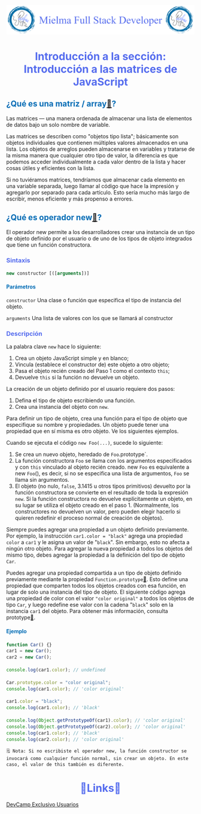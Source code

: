 ![Logo Mielma](image/Logo_Encabezado.png)

# <center><b><font color="#556CEE">Introducción a la sección: Introducción a las matrices de JavaScript</font></b>
## <b><font color="#006cb5">¿Qué es una matriz / array[🔗](https://developer.mozilla.org/es/docs/Learn/JavaScript/First_steps/Arrays)?</font></b>

Las matrices — una manera ordenada de almacenar una lista de elementos de datos bajo un solo nombre de variable. 

Las matrices se describen como "objetos tipo lista"; básicamente son objetos individuales que contienen múltiples valores almacenados en una lista. Los objetos de arreglos pueden almacenarse en variables y tratarse de la misma manera que cualquier otro tipo de valor, la diferencia es que podemos acceder individualmente a cada valor dentro de la lista y hacer cosas útiles y eficientes con la lista.

Si no tuviéramos matrices, tendríamos que almacenar cada elemento en una variable separada, luego llamar al código que hace la impresión y agregarlo por separado para cada artículo. Esto sería mucho más largo de escribir, menos eficiente y más propenso a errores.

## <b><font color="#006cb5">¿Qué es operador new[🔗](https://developer.mozilla.org/es/docs/Web/JavaScript/Reference/Operators/new)?</font></b>

El operador new permite a los desarrolladores crear una instancia de un tipo de objeto definido por el usuario o de uno de los tipos de objeto integrados que tiene un función constructora.

### <font color="#556CEE">Sintaxis</font>

```js
new constructor [([arguments])]
```
#### <font color='#006cb5'>Parámetros</font>

`constructor`
Una clase o función que especifica el tipo de instancia del objeto.

`arguments`
Una lista de valores con los que se llamará al constructor

### <font color="#556CEE">Descripción</font>

La palabra clave `new` hace lo siguiente:

1. Crea un objeto JavaScript simple y en blanco;
2. Vincula (establece el constructor de) este objeto a otro objeto;
3. Pasa el objeto recién creado del Paso 1 como el contexto ``this``;
4. Devuelve ``this`` si la función no devuelve un objeto.

La creación de un objeto definido por el usuario requiere dos pasos:

1. Defina el tipo de objeto escribiendo una función.
2. Crea una instancia del objeto con `new`.

Para definir un tipo de objeto, crea una función para el tipo de objeto que especifique su nombre y propiedades. Un objeto puede tener una propiedad que en sí misma es otro objeto. Ve los siguientes ejemplos.

Cuando se ejecuta el código `new Foo(...)`, sucede lo siguiente:

1. Se crea un nuevo objeto, heredado de `Foo`.prototype`.
2. La función constructora `Foo` se llama con los argumentos especificados y con `this` vinculado al objeto recién creado. new `Foo` es equivalente a new `Foo`(), es decir, si no se especifica una lista de argumentos, `Foo` se llama sin argumentos.
3. El objeto (no nulo, `false`, 3.1415 u otros tipos primitivos) devuelto por la función constructora se convierte en el resultado de toda la expresión `new`. Si la función constructora no devuelve explícitamente un objeto, en su lugar se utiliza el objeto creado en el paso 1. (Normalmente, los constructores no devuelven un valor, pero pueden elegir hacerlo si quieren redefinir el proceso normal de creación de objetos).

Siempre puedes agregar una propiedad a un objeto definido previamente. Por ejemplo, la instrucción `car1.color = "black"` agrega una propiedad `color` a `car1` y le asigna un valor de "`black`". Sin embargo, esto no afecta a ningún otro objeto. Para agregar la nueva propiedad a todos los objetos del mismo tipo, debes agregar la propiedad a la definición del tipo de objeto `Car`.

Puedes agregar una propiedad compartida a un tipo de objeto definido previamente mediante la propiedad `Function.prototype`[🔗](https://developer.mozilla.org/en-US/docs/Web/JavaScript/Reference/Global_Objects/Function/prototype). Esto define una propiedad que comparten todos los objetos creados con esa función, en lugar de solo una instancia del tipo de objeto. El siguiente código agrega una propiedad de color con el valor `"color original"` a todos los objetos de tipo `Car`, y luego redefine ese valor con la cadena "`black`" solo en la instancia `car1` del objeto. Para obtener más información, consulta prototype[🔗](https://developer.mozilla.org/en-US/docs/Web/JavaScript/Reference/Global_Objects/Function/prototype).

#### <font color='#006cb5'>Ejemplo</font>

```js 
function Car() {}
car1 = new Car();
car2 = new Car();

console.log(car1.color); // undefined

Car.prototype.color = "color original";
console.log(car1.color); // 'color original'

car1.color = "black";
console.log(car1.color); // 'black'

console.log(Object.getPrototypeOf(car1).color); // 'color original'
console.log(Object.getPrototypeOf(car2).color); // 'color original'
console.log(car1.color); // 'black'
console.log(car2.color); // 'color original'
```

```
🗒️ Nota: Si no escribiste el operador new, la función constructor se invocará como cualquier función normal, sin crear un objeto. En este caso, el valor de this también es diferente.
```

# <center><b><font color="#556CEE">🔗Links🔗</font></b>

[DevCamp Exclusivo Usuarios](https://basque.devcamp.com/pt-full-stack-development-javascript-python-react/guide/introduction-javascript-arrays)  


